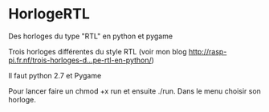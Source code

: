 # HorlogeRTL
Des horloges du type "RTL" en python et pygame

Trois horloges différentes du style RTL (voir mon blog  http://rasp-pi.fr.nf/trois-horloges-d…pe-rtl-en-python/)

Il faut python 2.7 et Pygame

Pour lancer faire un chmod +x run et ensuite ./run. Dans le menu choisir son horloge. 
